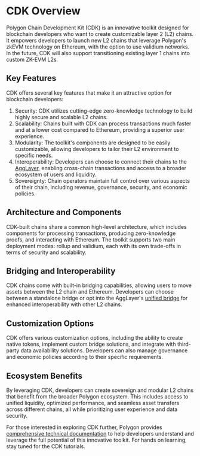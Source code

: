 # CDK Overview

Polygon Chain Development Kit (CDK) is an innovative toolkit designed for
blockchain developers who want to create customizable layer 2 (L2) chains. It
empowers developers to launch new L2 chains that leverage Polygon's zkEVM
technology on Ethereum, with the option to use validium networks. In the future,
CDK will also support transitioning existing layer 1 chains into custom ZK-EVM
L2s.

## Key Features

CDK offers several key features that make it an attractive option for blockchain
developers:

1. Security: CDK utilizes cutting-edge zero-knowledge technology to build highly
   secure and scalable L2 chains.
2. Scalability: Chains built with CDK can process transactions much faster and
   at a lower cost compared to Ethereum, providing a superior user experience.
3. Modularity: The toolkit's components are designed to be easily customizable,
   allowing developers to tailor their L2 environment to specific needs.
4. Interoperability: Developers can choose to connect their chains to the
   [AggLayer](../agglayer/overview.md), enabling cross-chain transactions and
   access to a broader ecosystem of users and liquidity.
5. Sovereignty: Chain operators maintain full control over various aspects of
   their chain, including revenue, governance, security, and economic policies.

## Architecture and Components

CDK-built chains share a common high-level architecture, which includes
components for processing transactions, producing zero-knowledge proofs, and
interacting with Ethereum. The toolkit supports two main deployment modes:
rollup and validium, each with its own trade-offs in terms of security and
scalability.

## Bridging and Interoperability

CDK chains come with built-in bridging capabilities, allowing users to move
assets between the L2 chain and Ethereum. Developers can choose between a
standalone bridge or opt into the AggLayer's
[unified bridge](../agglayer/unified_liquidity.md) for enhanced interoperability
with other L2 chains.

## Customization Options

CDK offers various customization options, including the ability to create native
tokens, implement custom bridge solutions, and integrate with third-party data
availability solutions. Developers can also manage governance and economic
policies according to their specific requirements.

## Ecosystem Benefits

By leveraging CDK, developers can create sovereign and modular L2 chains that
benefit from the broader Polygon ecosystem. This includes access to unified
liquidity, optimized performance, and seamless asset transfers across different
chains, all while prioritizing user experience and data security.

For those interested in exploring CDK further, Polygon provides
[comprehensive technical documentation](https://docs.polygon.technology/cdk/)
to help developers understand and leverage the full potential of this
innovative toolkit. For hands on learning, stay tuned for the CDK tutorials.
